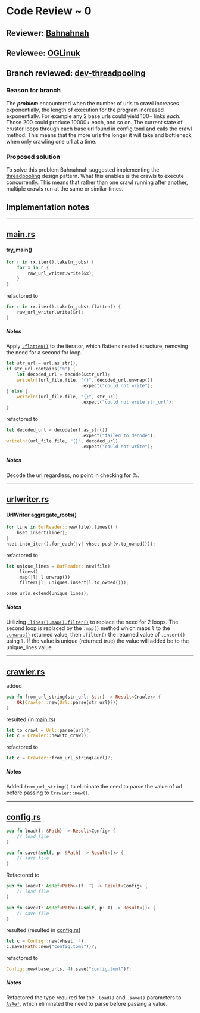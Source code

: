 # Code Review ~ 0

## Reviewer: [Bahnahnah](https://github.com/Bahnahnah)

## Reviewee: [OGLinuk](https://github.com/OGLinuk)

## Branch reviewed: [dev-threadpooling](https://github.com/OGLinuk/cruster/tree/dev-threadpooling)

### Reason for branch

The ***problem*** encountered when the number of urls to crawl increases exponentially, the length of execution for the program increased exponentially. For example any 2 base urls could yield 100+ links *each*. Those 200 could produce 10000+ each, and so on. The current state of cruster loops through each base url found in config.toml and calls the crawl method. This means that the more urls the longer it will take and bottleneck when only crawling one url at a time. 

### Proposed solution

To solve this problem Bahnahnah suggested implementing the [threadpooling](https://en.wikipedia.org/wiki/Thread_pool) design pattern. What this enables is the crawls to execute concurrently. This means that rather than one crawl running after another, multiple crawls run at the same or similar times. 

## Implementation notes

<hr>

## [main.rs](https://github.com/OGLinuk/cruster/commit/8d069d37573a91e7132726b62cbf8cd45668ae7d#diff-639fbc4ef05b315af92b4d836c31b023)

#### try_main()

```Rust
for r in rx.iter().take(n_jobs) {
    for x in r {
        raw_url_writer.write(&x);
    }
}
```

refactored to

```Rust
for r in rx.iter().take(n_jobs).flatten() {
    raw_url_writer.write(&r);
}
```

##### Notes

Apply [```.flatten()```](https://doc.rust-lang.org/std/iter/trait.Iterator.html#method.flatten) to the iterator, which flattens nested structure, removing the need for a second for loop.

```Rust
let str_url = url.as_str();
if str_url.contains("%") {
    let decoded_url = decode(&str_url);
    writeln!(url_file.file, "{}", decoded_url.unwrap())
                            .expect("could not write");
} else {
    writeln!(url_file.file, "{}", str_url)
                            .expect("could not write str_url");
}
```

refactored to

```Rust
let decoded_url = decode(url.as_str())
                            .expect("failed to decode");
writeln!(url_file.file, "{}", decoded_url)
                            .expect("could not write");
```

##### Notes

Decode the url regardless, no point in checking for %.

<hr>

## [urlwriter.rs](https://github.com/OGLinuk/cruster/commit/8d069d37573a91e7132726b62cbf8cd45668ae7d#diff-7dfe6878c2535abd225f41aaa8fdc7e1)


#### UrlWriter.aggregate_roots()

```Rust
for line in BufReader::new(file).lines() {
    hset.insert(line?);
}
hset.into_iter().for_each(|v| vhset.push(v.to_owned()));
```

refactored to

```Rust
let unique_lines = BufReader::new(file)
    .lines()
    .map(|l| l.unwrap())
    .filter(|l| uniques.insert(l.to_owned()));

base_urls.extend(unique_lines);
```

##### Notes

Utilizing [```.lines()```](https://doc.rust-lang.org/std/io/trait.BufRead.html#method.lines)[```.map()```](https://doc.rust-lang.org/std/iter/struct.Map.html)[```.filter()```](https://doc.rust-lang.org/std/iter/trait.Iterator.html#method.filter) to replace the need for 2 loops. The second loop is replaced by the ```.map()``` method which maps ```l``` to the [```.unwrap()```](https://doc.rust-lang.org/std/option/enum.Option.html#method.unwrap) returned value, then ```.filter()``` the returned value of ```.insert()``` using ```l```. If the value is unique (returned true) the value will added be to the unique_lines value. 

<hr>

## [crawler.rs](https://github.com/OGLinuk/cruster/commit/8d069d37573a91e7132726b62cbf8cd45668ae7d#diff-28330c24e8d3f654df8e3c5a6df2e4b0)


added
```Rust
pub fn from_url_string(str_url: &str) -> Result<Crawler> {
    Ok(Crawler::new(Url::parse(str_url)?))
}
```

resulted (in [main.rs](https://github.com/OGLinuk/cruster/commit/8d069d37573a91e7132726b62cbf8cd45668ae7d#diff-639fbc4ef05b315af92b4d836c31b023))

```Rust
let to_crawl = Url::parse(url)?;
let c = Crawler::new(to_crawl);
```

refactored to 

```Rust
let c = Crawler::from_url_string(&url)?;
```

##### Notes

Added ```from_url_string()``` to eliminate the need to parse the value of url before passing to ```Crawler::new()```.

<hr>

## [config.rs]()

```Rust
pub fn load(f: &Path) -> Result<Config> { 
    // load file
}

pub fn save(&self, p: &Path) -> Result<()> {
    // save file
}
```

Refactored to 

```Rust
pub fn load<T: AsRef<Path>>(f: T) -> Result<Config> {
    // load file
}

pub fn save<T: AsRef<Path>>(&self, p: T) -> Result<()> {
    // save file
}
```

resulted (resulted in [config.rs]())

```Rust
let c = Config::new(vhset, 4);
c.save(Path::new("config.toml"))?;
```

refactored to

```Rust
Config::new(base_urls, 4).save("config.toml")?;
```

##### Notes

Refactored the type required for the ```.load()``` and ```.save()``` parameters to [```AsRef```](https://doc.rust-lang.org/std/convert/trait.AsRef.html), which eliminated the need to parse before passing a value.
